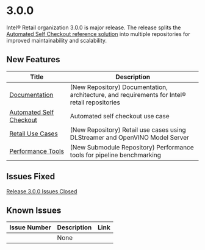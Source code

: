 # 3.0.0

Intel® Retail organization 3.0.0 is major release. The release splits the [Automated Self Checkout reference solution](https://github.com/intel-retail/automated-self-checkout/tree/v2.1.0) into multiple repositories for improved maintainability and scalability.

## New Features

| Title                                                                                                           | Description                                                                 |
|-----------------------------------------------------------------------------------------------------------------|-----------------------------------------------------------------------------|
|[Documentation](https://github.com/intel-retail/documentation)| (New Repository) Documentation, architecture, and requirements for Intel® retail repositories |
|[Automated Self Checkout](https://github.com/intel-retail/automated-self-checkout)| Automated self checkout use case |
|[Retail Use Cases](https://github.com/intel-retail/retail-use-cases)| (New Repository) Retail use cases using DLStreamer and OpenVINO Model Server |
|[Performance Tools](https://github.com/intel-retail/performance-tools)| (New Submodule Repository) Performance tools for pipeline benchmarking |

## Issues Fixed

[Release 3.0.0 Issues Closed](https://github.com/intel-retail/automated-self-checkout/issues?q=is%3Aissue+is%3Aclosed++label%3A3.0+)

## Known Issues

| Issue Number | Description     | Link        |
| -----------  | --------------- | ----------- |
|              | None            |             |
